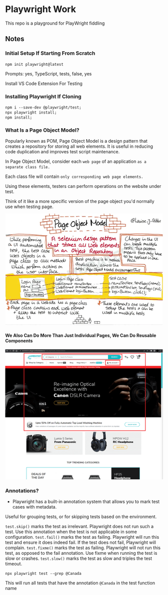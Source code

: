 # Playwright Work

This repo is a playground for PlayWright fiddling

## Notes
### Initial Setup If Starting From Scratch
```
npm init playwright@latest
```
Prompts:
yes, TypeScript, tests, false, yes

Install VS Code Extension For Testing

### Installing Playwright If Cloning

```
npm i --save-dev @playwright/test;
npx playwright install;
npm install;
```

### What Is a Page Object Model?
Popularly known as POM, Page Object Model is a design pattern that creates a repository for storing all web elements. It is useful in reducing code duplication and improves test script maintenance.

In Page Object Model, consider each `web page` of an application `as a separate class file.` 

Each class file will contain `only corresponding web page elements.` 

Using these elements, testers can perform operations on the website under test.

Think of it like a more specific version of the page object you'd normally use when testing page.

<img src="git_images/POM_pic.PNG" alt="Page Object Model" width="720"/>

#### We Also Can Do More Than Just Individual Pages, We Can Do Reusable Components
<img src="git_images/elements_in_page.png" alt="Page Object Model" width="720"/> 

### Annotations?
* Playwright has a built-in annotation system that allows you to mark test cases with metadata.

Useful for grouping tests, or for skipping tests based on the environment.

`test.skip()` marks the test as irrelevant. Playwright does not run such a test. Use this annotation when the test is not applicable in some configuration.
`test.fail()` marks the test as failing. Playwright will run this test and ensure it does indeed fail. If the test does not fail, Playwright will complain.
`test.fixme()` marks the test as failing. Playwright will not run this test, as opposed to the fail annotation. Use fixme when running the test is slow or crashes.
`test.slow()` marks the test as slow and triples the test timeout.

```
npx playwright test --grep @Canada
```
This will run all tests that have the annotation `@Canada` in the test function name